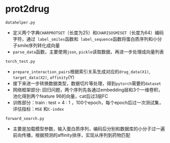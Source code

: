 # prot2drug
`datahelper.py`

* 定义两个字典`CHARPROTSET`（长度为25）和`CHARISOSMISET`（长度为64）编码字符，通过` label_smiles`函数和` label_sequence`函数将蛋白质序列和小分子smile序列转化成向量
* `parse_data`函数，主要使用`json`, `pickle`读取数据，再进一步处理成向量列表

`torch_test.py`

* `prepare_interaction_pairs`根据索引关系生成对应的`drug_data(X1)`, `target_data(X2)`,  `affinity`(Y)
* 接下来进一步转换数据类型，数据切片等处理，得到`pytorch`需要的`dataset`
* 网络框架部分: 回归问题，两个序列先各通过embedding层和3个一维卷积，池化得到两个feature 96的向量，cat后过3层FC
* 训练部分：train : test = 4 : 1 ，100个epoch，每个epoch后过一次测试集，评估指标：`MSE` 和`C-index`

`forward_search.py`

* 主要是加载模型参数，输入蛋白质序列，编码后分别和数据库的小分子过一遍前向传播，根据预测的affinity排序，实现从序列到药物匹配
